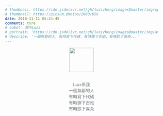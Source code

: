 ```yaml
---
# thumbnail: https://cdn.jsdelivr.net/gh/luzizheng/images@master/img/wp2088564-flat-design-wallpapers.jpg
# thumbnail: https://picsum.photos/2000/856
date: 2018-11-11 08:24:49
comments: ture
# aubot: 我叫Luzz
# portrait: 'https://cdn.jsdelivr.net/gh/luzizheng/images@master/img/avatar.png'
# describe: '一個無聊的人，有時寫下代碼，有時彈下吉他，有時飲下喜茶...'
---
```


<center>

<img loading="lazy" src="https://cdn.jsdelivr.net/gh/luzizheng/images@master/img/avatar.png" width="80" height="80">

<p style="font-family:Apple LiGothic Medium;text-align:center;color:#72777b;font-size:14px;">
<br>
Luzz係我
<br>
一個無聊的人<br>  
有時寫下代碼<br>
有時彈下吉他<br>
有時飲下喜茶<br>
</p>
</center>

<div class="time-axis-main">
	<ul class="time-axis"></ul>
</div>
<script src="/js/about-me.js"></script>
<br>
<br>